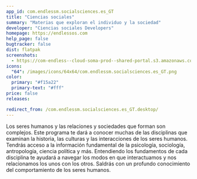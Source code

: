 ```yaml
---
app_id: com.endlessm.socialsciences.es_GT
title: "Ciencias sociales"
summary: "Materias que exploran el individuo y la sociedad"
developer: "Ciencias sociales Developers"
homepage: https://endlessos.com
help_page: false
bugtracker: false
dist: flatpak
screenshots:
  - https://com-endless--cloud-soma-prod--shared-portal.s3.amazonaws.com/apps.299.screenshots.1069bb6d-9312-4819-9210-0a0c96fd93d4_201810232130012626.png
icons:
  "64": /images/icons/64x64/com.endlessm.socialsciences.es_GT.png
color:
  primary: "#f15a22"
  primary-text: "#fff"
price: false
releases:

redirect_from: /com.endlessm.socialsciences.es_GT.desktop/
---
```


<p>Los seres humanos y las relaciones y sociedades que forman son complejos. Este programa te dará a conocer muchas de las disciplinas que examinan la historia, las culturas y las interacciones de los seres humanos. Tendrás acceso a la información fundamental de la psicología, sociología, antropología, ciencia política y más. Entendiendo los fundamentos de cada disciplina te ayudará a navegar los modos en que interactuamos y nos relacionamos los unos con los otros. Saldrás con un profundo conocimiento del comportamiento de los seres humanos.</p>